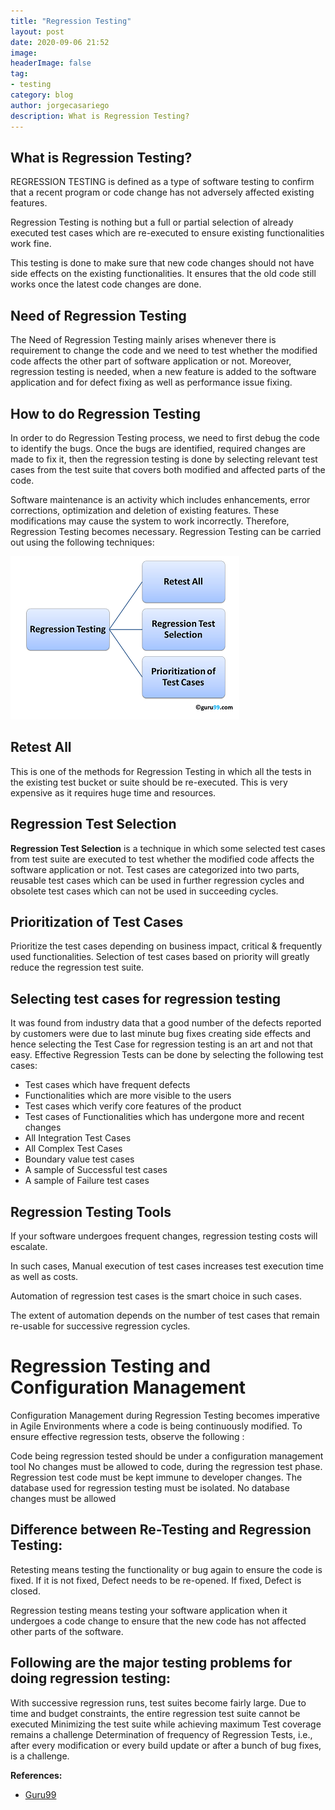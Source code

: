 ```yaml
---
title: "Regression Testing"
layout: post
date: 2020-09-06 21:52
image: 
headerImage: false
tag:
- testing
category: blog
author: jorgecasariego
description: What is Regression Testing?
---
```


## What is Regression Testing?

REGRESSION TESTING is defined as a type of software testing to confirm that a recent program or code change has not adversely affected existing features.

Regression Testing is nothing but a full or partial selection of already executed test cases which are re-executed to ensure existing functionalities work fine.

This testing is done to make sure that new code changes should not have side effects on the existing functionalities. It ensures that the old code still works once the latest code changes are done.

## Need of Regression Testing

The Need of Regression Testing mainly arises whenever there is requirement to change the code and we need to test whether the modified code affects the other part of software application or not. Moreover, regression testing is needed, when a new feature is added to the software application and for defect fixing as well as performance issue fixing.

## How to do Regression Testing

In order to do Regression Testing process, we need to first debug the code to identify the bugs. Once the bugs are identified, required changes are made to fix it, then the regression testing is done by selecting relevant test cases from the test suite that covers both modified and affected parts of the code.

Software maintenance is an activity which includes enhancements, error corrections, optimization and deletion of existing features. These modifications may cause the system to work incorrectly. Therefore, Regression Testing becomes necessary. Regression Testing can be carried out using the following techniques:

![alt text](https://raw.githubusercontent.com/jorgecasariego/jorgecasariego.github.io/master/assets/images/posts/regressiontestingtypes.png 
"Figure 1. Sanity vs Smoke Testing")

## Retest All

This is one of the methods for Regression Testing in which all the tests in the existing test bucket or suite should be re-executed. This is very expensive as it requires huge time and resources.

## Regression Test Selection

**Regression Test Selection** is a technique in which some selected test cases from test suite are executed to test whether the modified code affects the software application or not. Test cases are categorized into two parts, reusable test cases which can be used in further regression cycles and obsolete test cases which can not be used in succeeding cycles.

## Prioritization of Test Cases

Prioritize the test cases depending on business impact, critical & frequently used functionalities. Selection of test cases based on priority will greatly reduce the regression test suite.

## Selecting test cases for regression testing
It was found from industry data that a good number of the defects reported by customers were due to last minute bug fixes creating side effects and hence selecting the Test Case for regression testing is an art and not that easy.  Effective Regression Tests can be done by selecting the following test cases:

- Test cases which have frequent defects
- Functionalities which are more visible to the users
- Test cases which verify core features of the product
- Test cases of Functionalities which has undergone more and recent changes
- All Integration Test Cases
- All Complex Test Cases
- Boundary value test cases
- A sample of Successful test cases
- A sample of Failure test cases

## Regression Testing Tools

If your software undergoes frequent changes, regression testing costs will escalate.

In such cases, Manual execution of test cases increases test execution time as well as costs.

Automation of regression test cases is the smart choice in such cases.  

The extent of automation depends on the number of test cases that remain re-usable for successive regression cycles. 

# Regression Testing and Configuration Management

Configuration Management during Regression Testing becomes imperative in Agile Environments where a code is being continuously modified. To ensure effective regression tests, observe the following :

Code being regression tested should be under a configuration management tool
No changes must be allowed to code, during the regression test phase.  Regression test code must be kept immune to developer changes.
The database used for regression testing must be isolated. No database changes must be allowed

## Difference between Re-Testing and Regression Testing:
Retesting means testing the functionality or bug again to ensure the code is fixed. If it is not fixed, Defect needs to be re-opened. If fixed, Defect is closed.

Regression testing means testing your software application when it undergoes a code change to ensure that the new code has not affected other parts of the software.

## Following are the major testing problems for doing regression testing:

With successive regression runs, test suites become fairly large.  Due to time and budget constraints, the entire regression test suite cannot be executed
Minimizing the test suite while achieving maximum Test coverage remains a challenge
Determination of frequency of Regression Tests, i.e., after every modification or every build update or after a bunch of bug fixes, is a challenge.

**References:**
 - [Guru99](https://www.guru99.com/regression-testing.html)
